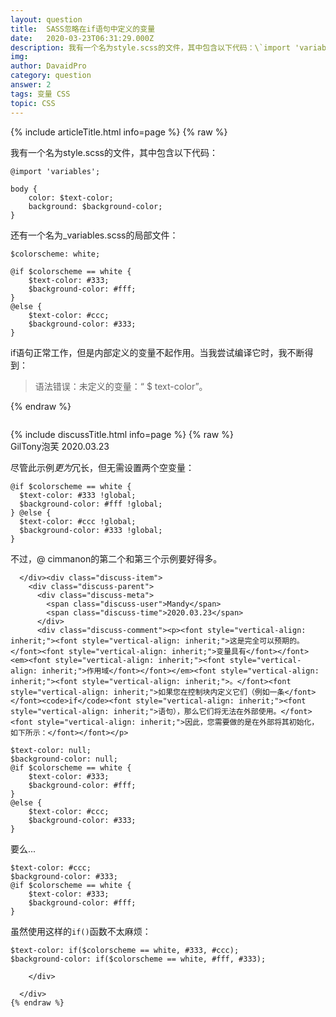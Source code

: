 ```yaml
---
layout: question
title:  SASS忽略在if语句中定义的变量
date:   2020-03-23T06:31:29.000Z
description: 我有一个名为style.scss的文件，其中包含以下代码：\`import 'variables';body {    color  $text-...
img: 
author: DavaidPro
category: question
answer: 2
tags: 变量 CSS
topic: CSS
---
```

<div class="article-root">
  <div class="article">
    {% include articleTitle.html info=page %}
    {% raw %}
    <div class="article-content"><p><font style="vertical-align: inherit;"><font style="vertical-align: inherit;">我有一个名为style.scss的文件，其中包含以下代码：</font></font></p>

<pre><code>@import 'variables';<font></font>
<font></font>
body {<font></font>
    color: $text-color;<font></font>
    background: $background-color;<font></font>
}<font></font>
</code></pre>

<p><font style="vertical-align: inherit;"><font style="vertical-align: inherit;">还有一个名为_variables.scss的局部文件：</font></font></p>

<pre><code>$colorscheme: white;<font></font>
<font></font>
@if $colorscheme == white {<font></font>
    $text-color: #333;<font></font>
    $background-color: #fff;<font></font>
}<font></font>
@else {<font></font>
    $text-color: #ccc;<font></font>
    $background-color: #333;<font></font>
}<font></font>
</code></pre>

<p><font style="vertical-align: inherit;"><font style="vertical-align: inherit;">if语句正常工作，但是内部定义的变量不起作用。</font><font style="vertical-align: inherit;">当我尝试编译它时，我不断得到：</font></font></p>

<blockquote>
  <p><font style="vertical-align: inherit;"><font style="vertical-align: inherit;">语法错误：未定义的变量：“ $ text-color”。</font></font></p>
</blockquote></div>
    {% endraw %}
  </div>
  <p style="height: 0;width:0;overflow: hidden;"> 第2836篇《SASS忽略在if语句中定义的变量》来自Winter(https://github.com/aiyld/aiyld.github.io)的站点</p>
  <div class="discuss-wrapper">
    {% include discussTitle.html info=page %}
    {% raw %}
    <div class="discuss-item">
        <div class="discuss-parent">
          <div class="discuss-meta">
            <span class="discuss-user">GilTony泡芙</span>
            <span class="discuss-time">2020.03.23</span>
          </div>
          <div class="discuss-comment"><p><font style="vertical-align: inherit;"><font style="vertical-align: inherit;">尽管此示例</font></font><em><font style="vertical-align: inherit;"><font style="vertical-align: inherit;">更为</font></font></em><font style="vertical-align: inherit;"><font style="vertical-align: inherit;">冗长，但无需设置两个空变量：</font></font></p>

<pre><code>@if $colorscheme == white {<font></font>
  $text-color: #333 !global;<font></font>
  $background-color: #fff !global;<font></font>
} @else {<font></font>
  $text-color: #ccc !global;<font></font>
  $background-color: #333 !global;<font></font>
}<font></font>
</code></pre>

<p><font style="vertical-align: inherit;"><font style="vertical-align: inherit;">不过，@ cimmanon的第二个和第三个示例要好得多。</font></font></p></div>
        </div>
        
      </div><div class="discuss-item">
        <div class="discuss-parent">
          <div class="discuss-meta">
            <span class="discuss-user">Mandy</span>
            <span class="discuss-time">2020.03.23</span>
          </div>
          <div class="discuss-comment"><p><font style="vertical-align: inherit;"><font style="vertical-align: inherit;">这是完全可以预期的。</font><font style="vertical-align: inherit;">变量具有</font></font><em><font style="vertical-align: inherit;"><font style="vertical-align: inherit;">作用域</font></font></em><font style="vertical-align: inherit;"><font style="vertical-align: inherit;">。</font><font style="vertical-align: inherit;">如果您在控制块内定义它们（例如一条</font></font><code>if</code><font style="vertical-align: inherit;"><font style="vertical-align: inherit;">语句），那么它们将无法在外部使用。</font><font style="vertical-align: inherit;">因此，您需要做的是在外部将其初始化，如下所示：</font></font></p>

<pre><code>$text-color: null;<font></font>
$background-color: null;<font></font>
@if $colorscheme == white {<font></font>
    $text-color: #333;<font></font>
    $background-color: #fff;<font></font>
}<font></font>
@else {<font></font>
    $text-color: #ccc;<font></font>
    $background-color: #333;<font></font>
}<font></font>
</code></pre>

<p><font style="vertical-align: inherit;"><font style="vertical-align: inherit;">要么...</font></font></p>

<pre><code>$text-color: #ccc;<font></font>
$background-color: #333;<font></font>
@if $colorscheme == white {<font></font>
    $text-color: #333;<font></font>
    $background-color: #fff;<font></font>
}<font></font>
</code></pre>

<p><font style="vertical-align: inherit;"><font style="vertical-align: inherit;">虽然使用这样的</font></font><code>if()</code><font style="vertical-align: inherit;"><font style="vertical-align: inherit;">函数</font><font style="vertical-align: inherit;">不太麻烦</font><font style="vertical-align: inherit;">：</font></font></p>

<pre><code>$text-color: if($colorscheme == white, #333, #ccc);<font></font>
$background-color: if($colorscheme == white, #fff, #333);<font></font>
</code></pre></div>
        </div>
        
      </div>
    {% endraw %}
  </div>
<div>
